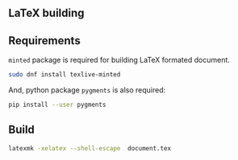 ## LaTeX building

## Requirements
`minted` package is required for building LaTeX formated document.
```bash
sudo dnf install texlive-minted
```
And, python package `pygments` is also required:
```bash
pip install --user pygments
```

## Build
```bash
latexmk -xelatex --shell-escape  document.tex
```